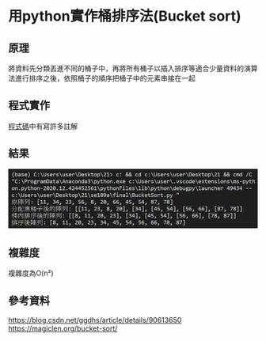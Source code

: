 # 用python實作桶排序法(Bucket sort) 
## 原理
將資料先分類丟進不同的桶子中，再將所有桶子以插入排序等適合少量資料的演算法進行排序之後，依照桶子的順序把桶子中的元素串接在一起

## 程式實作
[程式碼](https://github.com/ja1223/se109a/blob/master/final/BucketSort.py)中有寫許多註解
## 結果
![](https://github.com/ja1223/se109a/blob/master/final/photo/result.jpg)
## 複雜度
複雜度為O(n²)

## 參考資料

<https://blog.csdn.net/ggdhs/article/details/90613650>
<https://magiclen.org/bucket-sort/>


